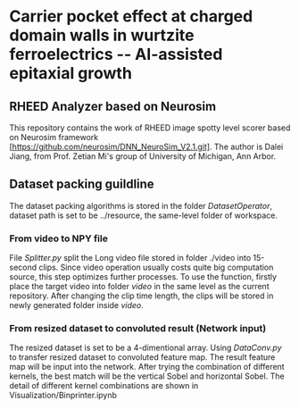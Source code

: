 # Carrier pocket effect at charged domain walls in wurtzite ferroelectrics -- AI-assisted epitaxial growth
## RHEED Analyzer based on Neurosim

This repository contains the work of RHEED image spotty level scorer based on Neurosim framework [https://github.com/neurosim/DNN_NeuroSim_V2.1.git]. The author is Dalei Jiang, from Prof. Zetian Mi's group of University of Michigan, Ann Arbor.
## Dataset packing guildline
The dataset packing algorithms is stored in the folder *DatasetOperator*, dataset path is set to be ../resource, the same-level folder of workspace.

### From video to NPY file
File *Splitter.py* split the Long video file stored in folder ./video into 15-second clips. Since video operation usually costs quite big computation source, this step optimizes further processes. To use the function, firstly place the target video into folder *video* in the same level as the current repository. After changing the clip time length, the clips will be stored in newly generated folder inside *video*.

### From resized dataset to convoluted result (Network input)
The resized dataset is set to be a 4-dimentional array. Using *DataConv.py* to transfer resized dataset to convoluted feature map. The result feature map will be input into the network. After trying the combination of different kernels, the best match will be the vertical Sobel and horizontal Sobel. The detail of different kernel combinations are shown in Visualization/Binprinter.ipynb
